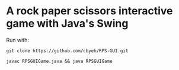 # A rock paper scissors interactive game with Java's Swing

Run with:

`git clone https://github.com/cbyeh/RPS-GUI.git`

`javac RPSGUIGame.java && java RPSGUIGame`
